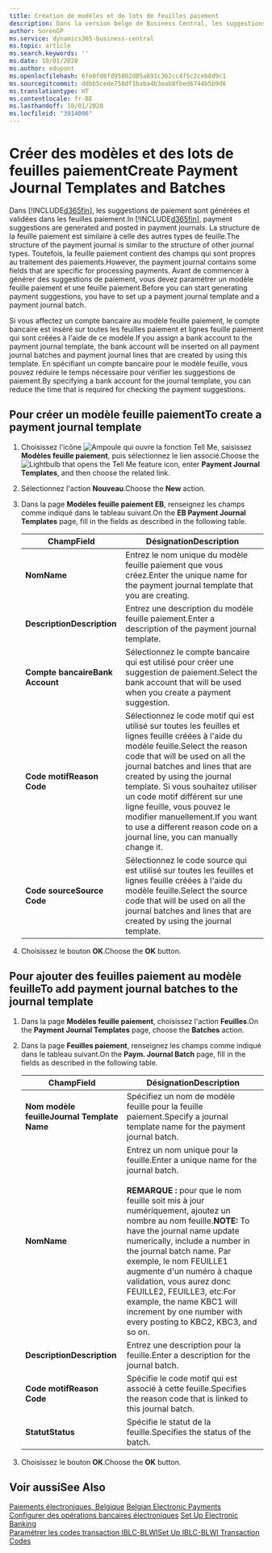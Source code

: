 ```yaml
---
title: Création de modèles et de lots de feuilles paiement
description: Dans la version belge de Business Central, les suggestions de paiement sont générées et validées dans les feuilles paiement. La structure de la feuille paiement est similaire à celle des autres types de feuille.
author: SorenGP
ms.service: dynamics365-business-central
ms.topic: article
ms.search.keywords: ''
ms.date: 10/01/2020
ms.author: edupont
ms.openlocfilehash: 6fe0fd6fd95802d85a891c362cc4f5c2ceb8d9c1
ms.sourcegitcommit: ddbb5cede750df1baba4b3eab8fbed6744b5b9d6
ms.translationtype: HT
ms.contentlocale: fr-BE
ms.lasthandoff: 10/01/2020
ms.locfileid: "3914006"
---
```

# <a name="create-payment-journal-templates-and-batches"></a><span data-ttu-id="c25da-104">Créer des modèles et des lots de feuilles paiement</span><span class="sxs-lookup"><span data-stu-id="c25da-104">Create Payment Journal Templates and Batches</span></span>
<span data-ttu-id="c25da-105">Dans [!INCLUDE[d365fin](../../includes/d365fin_md.md)], les suggestions de paiement sont générées et validées dans les feuilles paiement.</span><span class="sxs-lookup"><span data-stu-id="c25da-105">In [!INCLUDE[d365fin](../../includes/d365fin_md.md)], payment suggestions are generated and posted in payment journals.</span></span> <span data-ttu-id="c25da-106">La structure de la feuille paiement est similaire à celle des autres types de feuille.</span><span class="sxs-lookup"><span data-stu-id="c25da-106">The structure of the payment journal is similar to the structure of other journal types.</span></span> <span data-ttu-id="c25da-107">Toutefois, la feuille paiement contient des champs qui sont propres au traitement des paiements.</span><span class="sxs-lookup"><span data-stu-id="c25da-107">However, the payment journal contains some fields that are specific for processing payments.</span></span> <span data-ttu-id="c25da-108">Avant de commencer à générer des suggestions de paiement, vous devez paramétrer un modèle feuille paiement et une feuille paiement.</span><span class="sxs-lookup"><span data-stu-id="c25da-108">Before you can start generating payment suggestions, you have to set up a payment journal template and a payment journal batch.</span></span>  

<span data-ttu-id="c25da-109">Si vous affectez un compte bancaire au modèle feuille paiement, le compte bancaire est inséré sur toutes les feuilles paiement et lignes feuille paiement qui sont créées à l'aide de ce modèle.</span><span class="sxs-lookup"><span data-stu-id="c25da-109">If you assign a bank account to the payment journal template, the bank account will be inserted on all payment journal batches and payment journal lines that are created by using this template.</span></span> <span data-ttu-id="c25da-110">En spécifiant un compte bancaire pour le modèle feuille, vous pouvez réduire le temps nécessaire pour vérifier les suggestions de paiement.</span><span class="sxs-lookup"><span data-stu-id="c25da-110">By specifying a bank account for the journal template, you can reduce the time that is required for checking the payment suggestions.</span></span>  

## <a name="to-create-a-payment-journal-template"></a><span data-ttu-id="c25da-111">Pour créer un modèle feuille paiement</span><span class="sxs-lookup"><span data-stu-id="c25da-111">To create a payment journal template</span></span>  

1.  <span data-ttu-id="c25da-112">Choisissez l'icône ![Ampoule qui ouvre la fonction Tell Me](../../media/ui-search/search_small.png "Dites-moi ce que vous voulez faire"), saisissez **Modèles feuille paiement**, puis sélectionnez le lien associé.</span><span class="sxs-lookup"><span data-stu-id="c25da-112">Choose the ![Lightbulb that opens the Tell Me feature](../../media/ui-search/search_small.png "Tell me what you want to do") icon, enter **Payment Journal Templates**, and then choose the related link.</span></span>  
2.  <span data-ttu-id="c25da-113">Sélectionnez l'action **Nouveau**.</span><span class="sxs-lookup"><span data-stu-id="c25da-113">Choose the **New** action.</span></span>  
3.  <span data-ttu-id="c25da-114">Dans la page **Modèles feuille paiement EB**, renseignez les champs comme indiqué dans le tableau suivant.</span><span class="sxs-lookup"><span data-stu-id="c25da-114">On the **EB Payment Journal Templates** page, fill in the fields as described in the following table.</span></span>  

    |<span data-ttu-id="c25da-115">Champ</span><span class="sxs-lookup"><span data-stu-id="c25da-115">Field</span></span>|<span data-ttu-id="c25da-116">Désignation</span><span class="sxs-lookup"><span data-stu-id="c25da-116">Description</span></span>|  
    |---------------------------------|---------------------------------------|  
    |<span data-ttu-id="c25da-117">**Nom**</span><span class="sxs-lookup"><span data-stu-id="c25da-117">**Name**</span></span>|<span data-ttu-id="c25da-118">Entrez le nom unique du modèle feuille paiement que vous créez.</span><span class="sxs-lookup"><span data-stu-id="c25da-118">Enter the unique name for the payment journal template that you are creating.</span></span>|  
    |<span data-ttu-id="c25da-119">**Description**</span><span class="sxs-lookup"><span data-stu-id="c25da-119">**Description**</span></span>|<span data-ttu-id="c25da-120">Entrez une description du modèle feuille paiement.</span><span class="sxs-lookup"><span data-stu-id="c25da-120">Enter a description of the payment journal template.</span></span>|  
    |<span data-ttu-id="c25da-121">**Compte bancaire**</span><span class="sxs-lookup"><span data-stu-id="c25da-121">**Bank Account**</span></span>|<span data-ttu-id="c25da-122">Sélectionnez le compte bancaire qui est utilisé pour créer une suggestion de paiement.</span><span class="sxs-lookup"><span data-stu-id="c25da-122">Select the bank account that will be used when you create a payment suggestion.</span></span>|  
    |<span data-ttu-id="c25da-123">**Code motif**</span><span class="sxs-lookup"><span data-stu-id="c25da-123">**Reason Code**</span></span>|<span data-ttu-id="c25da-124">Sélectionnez le code motif qui est utilisé sur toutes les feuilles et lignes feuille créées à l'aide du modèle feuille.</span><span class="sxs-lookup"><span data-stu-id="c25da-124">Select the reason code that will be used on all the journal batches and lines that are created by using the journal template.</span></span> <span data-ttu-id="c25da-125">Si vous souhaitez utiliser un code motif différent sur une ligne feuille, vous pouvez le modifier manuellement.</span><span class="sxs-lookup"><span data-stu-id="c25da-125">If you want to use a different reason code on a journal line, you can manually change it.</span></span>|  
    |<span data-ttu-id="c25da-126">**Code source**</span><span class="sxs-lookup"><span data-stu-id="c25da-126">**Source Code**</span></span>|<span data-ttu-id="c25da-127">Sélectionnez le code source qui est utilisé sur toutes les feuilles et lignes feuille créées à l'aide du modèle feuille.</span><span class="sxs-lookup"><span data-stu-id="c25da-127">Select the source code that will be used on all the journal batches and lines that are created by using the journal template.</span></span>|  

4.  <span data-ttu-id="c25da-128">Choisissez le bouton **OK**.</span><span class="sxs-lookup"><span data-stu-id="c25da-128">Choose the **OK** button.</span></span>  

## <a name="to-add-payment-journal-batches-to-the-journal-template"></a><span data-ttu-id="c25da-129">Pour ajouter des feuilles paiement au modèle feuille</span><span class="sxs-lookup"><span data-stu-id="c25da-129">To add payment journal batches to the journal template</span></span>  

1.  <span data-ttu-id="c25da-130">Dans la page **Modèles feuille paiement**, choisissez l'action **Feuilles**.</span><span class="sxs-lookup"><span data-stu-id="c25da-130">On the **Payment Journal Templates** page, choose the **Batches** action.</span></span>  
2.  <span data-ttu-id="c25da-131">Dans la page **Feuilles paiement**, renseignez les champs comme indiqué dans le tableau suivant.</span><span class="sxs-lookup"><span data-stu-id="c25da-131">On the **Paym. Journal Batch** page, fill in the fields as described in the following table.</span></span>  

    |<span data-ttu-id="c25da-132">Champ</span><span class="sxs-lookup"><span data-stu-id="c25da-132">Field</span></span>|<span data-ttu-id="c25da-133">Désignation</span><span class="sxs-lookup"><span data-stu-id="c25da-133">Description</span></span>|  
    |---------------------------------|---------------------------------------|  
    |<span data-ttu-id="c25da-134">**Nom modèle feuille**</span><span class="sxs-lookup"><span data-stu-id="c25da-134">**Journal Template Name**</span></span>|<span data-ttu-id="c25da-135">Spécifiez un nom de modèle feuille pour la feuille paiement.</span><span class="sxs-lookup"><span data-stu-id="c25da-135">Specify a journal template name for the payment journal batch.</span></span>|  
    |<span data-ttu-id="c25da-136">**Nom**</span><span class="sxs-lookup"><span data-stu-id="c25da-136">**Name**</span></span>|<span data-ttu-id="c25da-137">Entrez un nom unique pour la feuille.</span><span class="sxs-lookup"><span data-stu-id="c25da-137">Enter a unique name for the journal batch.</span></span><br /><br /> <span data-ttu-id="c25da-138">**REMARQUE :** pour que le nom feuille soit mis à jour numériquement, ajoutez un nombre au nom feuille.</span><span class="sxs-lookup"><span data-stu-id="c25da-138">**NOTE:** To have the journal name update numerically, include a number in the journal batch name.</span></span> <span data-ttu-id="c25da-139">Par exemple, le nom FEUILLE1 augmente d'un numéro à chaque validation, vous aurez donc FEUILLE2, FEUILLE3, etc.</span><span class="sxs-lookup"><span data-stu-id="c25da-139">For example, the name KBC1 will increment by one number with every posting to KBC2, KBC3, and so on.</span></span>|  
    |<span data-ttu-id="c25da-140">**Description**</span><span class="sxs-lookup"><span data-stu-id="c25da-140">**Description**</span></span>|<span data-ttu-id="c25da-141">Entrez une description pour la feuille.</span><span class="sxs-lookup"><span data-stu-id="c25da-141">Enter a description for the journal batch.</span></span>|  
    |<span data-ttu-id="c25da-142">**Code motif**</span><span class="sxs-lookup"><span data-stu-id="c25da-142">**Reason Code**</span></span>|<span data-ttu-id="c25da-143">Spécifie le code motif qui est associé à cette feuille.</span><span class="sxs-lookup"><span data-stu-id="c25da-143">Specifies the reason code that is linked to this journal batch.</span></span>|  
    |<span data-ttu-id="c25da-144">**Statut**</span><span class="sxs-lookup"><span data-stu-id="c25da-144">**Status**</span></span>|<span data-ttu-id="c25da-145">Spécifie le statut de la feuille.</span><span class="sxs-lookup"><span data-stu-id="c25da-145">Specifies the status of the batch.</span></span>|  

3.  <span data-ttu-id="c25da-146">Choisissez le bouton **OK**.</span><span class="sxs-lookup"><span data-stu-id="c25da-146">Choose the **OK** button.</span></span>  

## <a name="see-also"></a><span data-ttu-id="c25da-147">Voir aussi</span><span class="sxs-lookup"><span data-stu-id="c25da-147">See Also</span></span>  
 <span data-ttu-id="c25da-148">[Paiements électroniques, Belgique](belgian-electronic-payments.md) </span><span class="sxs-lookup"><span data-stu-id="c25da-148">[Belgian Electronic Payments](belgian-electronic-payments.md) </span></span>  
 <span data-ttu-id="c25da-149">[Configurer des opérations bancaires électroniques](how-to-set-up-electronic-banking.md) </span><span class="sxs-lookup"><span data-stu-id="c25da-149">[Set Up Electronic Banking](how-to-set-up-electronic-banking.md) </span></span>  
 [<span data-ttu-id="c25da-150">Paramétrer les codes transaction IBLC-BLWI</span><span class="sxs-lookup"><span data-stu-id="c25da-150">Set Up IBLC-BLWI Transaction Codes</span></span>](how-to-set-up-iblc-blwi-transaction-codes.md)
